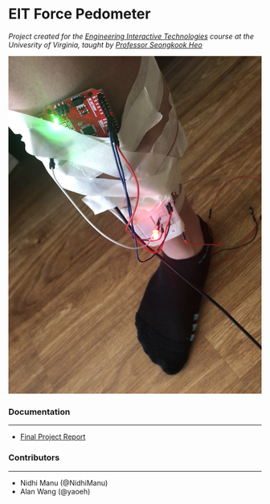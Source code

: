 # EIT Force Pedometer

_Project created for the [Engineering Interactive Technologies](https://seongkookheo.com/cs4501-spring2021/) course at the Univesrity of Virginia, taught by [Professor Seongkook Heo](https://seongkookheo.com/)_

![Setup](img/leg_setup.jpg)

### Documentation
---
- [Final Project Report](https://www.overleaf.com/read/vgqfjfzfshpm)

### Contributors
---
- Nidhi Manu (@NidhiManu)
- Alan Wang (@yaoeh)
